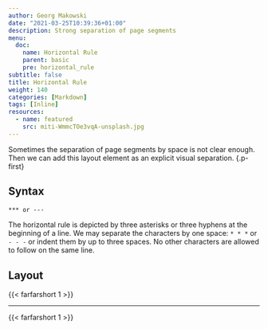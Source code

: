 ```yaml
---
author: Georg Makowski
date: "2021-03-25T10:39:36+01:00"
description: Strong separation of page segments
menu:
  doc:
    name: Horizontal Rule
    parent: basic
    pre: horizontal_rule
subtitle: false
title: Horizontal Rule
weight: 140
categories: [Markdown]
tags: [Inline]
resources:
  - name: featured
    src: miti-WmmcTOe3vqA-unsplash.jpg
---
```


Sometimes the separation of page segments by space is not clear enough. Then we can add this layout element as an explicit visual separation.
{.p-first} <!--more-->

## Syntax

```md {.left}
*** or ---
```

The horizontal rule is depicted by three asterisks or three hyphens at the beginning of a line. We may separate the characters by one space: `* * *` or `- - -` or indent them by up to three spaces. No other characters are allowed to follow on the same line.

## Layout

{{< farfarshort 1 >}}  

- - -

{{< farfarshort 1 >}}
